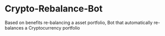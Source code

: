 # Crypto-Rebalance-Bot
Based on benefits re-balancing a asset portfolio, Bot that automatically re-balances a Cryptocurrency portfolio
